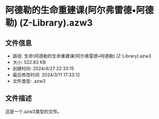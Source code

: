 ﻿# 阿德勒的生命重建课(阿尔弗雷德•阿德勒) (Z-Library).azw3

## 文件信息
- 路径: 生命\阿德勒的生命重建课(阿尔弗雷德•阿德勒) (Z-Library).azw3
- 大小: 522.83 KB
- 创建时间: 2024/4/27 22:33:15
- 最后修改时间: 2024/3/11 17:33:12
- 文件类型: .azw3

## 文件描述
这是一个.azw3类型的文件。

